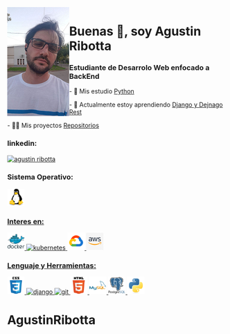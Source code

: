 
<img align="left"  src= "img/image.png" alt="Fotop">
<h1 align="left" >Buenas 👋, soy Agustin Ribotta</h1>
<h3 align="left" >Estudiante de Desarrolo Web enfocado a BackEnd</h3>
 
<p> - 🔭 Mis estudio <a href="https://verify.openedg.org/?id=Fxmn.Xf70.k8OW](https://verify.openedg.org/?id=Fxmn.Xf70.k8OW">Python</a></p>
<p> - 🌱 Actualmente estoy aprendiendo <a href="https://www.udemy.com/share/102u223@tpllnr0ZkLqS7TVcixTFzbxUuw8ED6JfckU4cACgWrxoiQwOGjVm-0KSSsOcFlik5Q==/">Django y Dejnago Rest</a></p>
<p> - 👨‍💻 Mis proyectos <a href="https://github.com/AgustinRibotta?tab=repositories">Repositorios</a></p>

<h3 align="left">linkedin:</h3>
<p align="left">
<a href="https://linkedin.com/in/agustin ribotta" target="blank"><img align="center" src="https://raw.githubusercontent.com/rahuldkjain/github-profile-readme-generator/master/src/images/icons/Social/linked-in-alt.svg" alt="agustin ribotta" height="30" width="40" /></a>
</p>

 <h3 align="left">Sistema Operativo:</h3>
<p align="left"><a href="https://www.linux.org/" target="_blank" rel="noreferrer"> <img src="https://raw.githubusercontent.com/devicons/devicon/master/icons/linux/linux-original.svg" alt="linux" width="40" height="40"/></p>
 <h3 align="left">Interes en:</h3>
<p align="left"> <a href="https://kubernetes.io" target="_blank" rel="noreferrer"> <img src="https://raw.githubusercontent.com/devicons/devicon/master/icons/docker/docker-original-wordmark.svg" alt="docker" width="40" height="40"/><a href="https://www.docker.com/" target="_blank" rel="noreferrer"> <img src="https://www.vectorlogo.zone/logos/kubernetes/kubernetes-icon.svg" alt="kubernetes" width="40" height="40"/><a href="https://cloud.google.com/?utm_source=google&utm_medium=cpc&utm_campaign=latam-AR-all-es-dr-BKWS-all-all-trial-e-dr-1605194-LUAC0010192&utm_content=text-ad-none-any-DEV_c-CRE_512364917192-ADGP_Hybrid%20%7C%20BKWS%20-%20EXA%20%7C%20Txt%20~%20GCP_General-KWID_43700062788251536-kwd-301173107424&utm_term=KW_google%20cloud-ST_Google%20Cloud&gclid=CjwKCAiA_6yfBhBNEiwAkmXy5xR8AABxW0qB3RN3N14acfqdynVe2pNSUeInul1HYT3NeRaJxXRB3RoChJEQAvD_BwE&gclsrc=aw.ds" target="_blank" rel="noreferrer"> <img src="https://github.com/AgustinRibotta/AgustinRibotta/blob/main/img/indexe.png" alt="Cloud" width="40" height="40"/><a href="https://aws.amazon.com/es/free/?trk=eb709b95-5dcd-4cf8-8929-6f13b8f2781f&sc_channel=ps&s_kwcid=AL!4422!3!561348326837!e!!g!!aws&ef_id=CjwKCAiA_6yfBhBNEiwAkmXy5zrLrz96H8VMNGLyLSwTK8FSwJ51MYi58l1CDOur5u0BHmeQBnbalxoCybwQAvD_BwE:G:s&s_kwcid=AL!4422!3!561348326837!e!!g!!aws&all-free-tier.sort-by=item.additionalFields.SortRank&all-free-tier.sort-order=asc&awsf.Free%20Tier%20Types=*all&awsf.Free%20Tier%20Categories=*all" target="_blank" rel="noreferrer"> <img src="https://github.com/AgustinRibotta/AgustinRibotta/blob/main/img/index.png" alt="Aws" width="40" height="40"/>
<h3 align="left">Lenguaje y Herramientas:</h3>
<p align="left"> <a href="https://www.w3schools.com/css/" target="_blank" rel="noreferrer"> <img src="https://raw.githubusercontent.com/devicons/devicon/master/icons/css3/css3-original-wordmark.svg" alt="css3" width="40" height="40"/> </a> <a href="https://www.djangoproject.com/" target="_blank" rel="noreferrer"> <img src="https://cdn.worldvectorlogo.com/logos/django.svg" alt="django" width="40" height="40"/> </a> </a> <a href="https://git-scm.com/" target="_blank" rel="noreferrer"> <img src="https://www.vectorlogo.zone/logos/git-scm/git-scm-icon.svg" alt="git" width="40" height="40"/> </a> <a href="https://www.w3.org/html/" target="_blank" rel="noreferrer"> <img src="https://raw.githubusercontent.com/devicons/devicon/master/icons/html5/html5-original-wordmark.svg" alt="html5" width="40" height="40"/>   </a> <a href="https://www.mysql.com/" target="_blank" rel="noreferrer"> <img src="https://raw.githubusercontent.com/devicons/devicon/master/icons/mysql/mysql-original-wordmark.svg" alt="mysql" width="40" height="40"/> </a> <a href="https://www.postgresql.org" target="_blank" rel="noreferrer"> <img src="https://raw.githubusercontent.com/devicons/devicon/master/icons/postgresql/postgresql-original-wordmark.svg" alt="postgresql" width="40" height="40"/> </a> <a href="https://www.python.org" target="_blank" rel="noreferrer"> <img src="https://raw.githubusercontent.com/devicons/devicon/master/icons/python/python-original.svg" alt="python" width="40" height="40"/> </a> </p>

# AgustinRibotta
